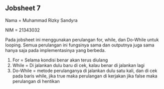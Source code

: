 ## Jobsheet 7
Nama = Muhammad Rizky Sandyra

NIM = 21343032

Pada jobsheet ini menggunakan perulangan for, while, dan Do-While untuk looping. Semua perulangan ini fungsinya sama dan outputnya juga sama hanya saja pada implementasinya yang berbeda.
1. For = Selama kondisi benar akan terus diulang
2. While = Di jalankan dulu baru di cek, kalau benar di jalankan lagi
3. Do-While = metode perulanganya di jalankan dulu satu kali, dan di cek pada baris while, jika true maka perulangan di kerjakan jika false maka perulangan di hentikan
